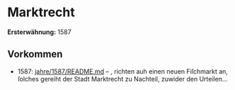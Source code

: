 # Marktrecht

**Ersterwähnung:** 1587

## Vorkommen
- 1587: [jahre/1587/README.md](../jahre/1587/README.md) – , richten auh einen
neuen Fiſchmarkt an, ſolches gereiht der Stadt Marktrecht
zu Nachteil, zuwider den Urteilen...
